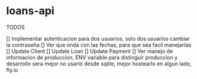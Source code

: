 # loans-api

TODOS


[] Implementar autenticacion para dos usuarios, solo dos usuarios cambiar la contraseña
[] Ver que onda con las fechas, para que sea facil manejarlas
[] Update Client
[] Update Loan
[] Update Payment
[] Ver manejo de informacion de produccion, ENV variable para distinguir produccion y desarrollo sera mejor no usarlo desde sqlite, mejor hostearlo en algun lado, fly.io